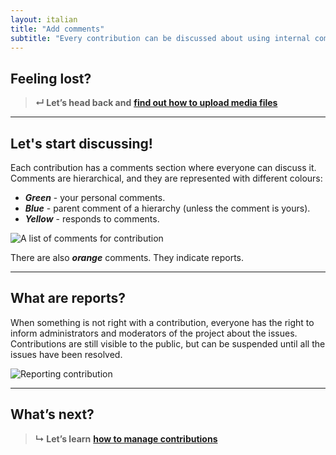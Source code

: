 ```yaml
---
layout: italian
title: "Add comments"
subtitle: "Every contribution can be discussed about using internal commenting section."
---
```


## Feeling lost?

> **&#8629; Let’s head back and** [**find out how to upload media files**](upload-media-files.html)

---

## Let's start discussing!

Each contribution has a comments section where everyone can discuss it. Comments are hierarchical, and they are represented with different colours:

* ***Green*** - your personal comments.
* ***Blue*** - parent comment of a hierarchy (unless the comment is yours).
* ***Yellow*** - responds to comments.

![A list of comments for contribution](/images/it/list-of-comments.png)

There are also ***orange*** comments. They indicate reports.

---

## What are reports?

When something is not right with a contribution, everyone has the right to inform administrators and moderators of the project about the issues. Contributions are still visible to the public, but can be suspended until all the issues have been resolved.

![Reporting contribution](/images/it/reporting-contribution.png)

---

## What’s next?

> **&#8627; Let’s learn** [**how to manage contributions**](manage-contributions.html)
